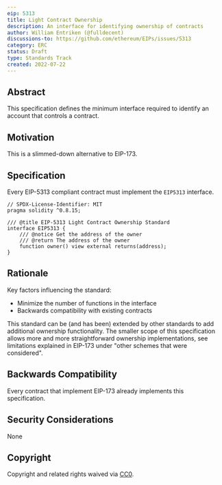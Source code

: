 ```yaml
---
eip: 5313
title: Light Contract Ownership
description: An interface for identifying ownership of contracts
author: William Entriken (@fulldecent)
discussions-to: https://github.com/ethereum/EIPs/issues/5313
category: ERC
status: Draft
type: Standards Track
created: 2022-07-22
---
```


## Abstract

This specification defines the minimum interface required to identify an account that controls a contract.

## Motivation

This is a slimmed-down alternative to EIP-173.

## Specification

Every EIP-5313 compliant contract must implement the `EIP5313` interface.

```solidity
// SPDX-License-Identifier: MIT
pragma solidity ^0.8.15;

/// @title EIP-5313 Light Contract Ownership Standard
interface EIP5313 {
    /// @notice Get the address of the owner    
    /// @return The address of the owner
    function owner() view external returns(address);
}
```

## Rationale

Key factors influencing the standard: 

- Minimize the number of functions in the interface
- Backwards compatibility with existing contracts

This standard can be (and has been) extended by other standards to add additional ownership functionality. The smaller scope of this specification allows more and more straightforward ownership implementations, see limitations explained in EIP-173 under "other schemes that were considered".

## Backwards Compatibility

Every contract that implement EIP-173 already implements this specification.

## Security Considerations

None

## Copyright

Copyright and related rights waived via [CC0](../LICENSE.md).
